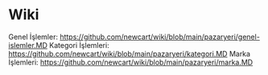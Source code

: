 # Wiki

Genel İşlemler: https://github.com/newcart/wiki/blob/main/pazaryeri/genel-islemler.MD
Kategori İşlemleri: https://github.com/newcart/wiki/blob/main/pazaryeri/kategori.MD
Marka İşlemleri: https://github.com/newcart/wiki/blob/main/pazaryeri/marka.MD 

